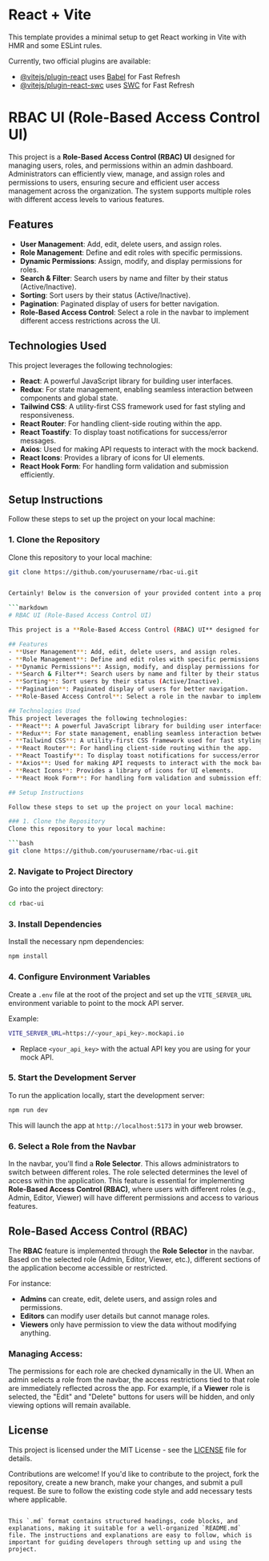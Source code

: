 # React + Vite

This template provides a minimal setup to get React working in Vite with HMR and some ESLint rules.

Currently, two official plugins are available:

- [@vitejs/plugin-react](https://github.com/vitejs/vite-plugin-react/blob/main/packages/plugin-react/README.md) uses [Babel](https://babeljs.io/) for Fast Refresh
- [@vitejs/plugin-react-swc](https://github.com/vitejs/vite-plugin-react-swc) uses [SWC](https://swc.rs/) for Fast Refresh

# RBAC UI (Role-Based Access Control UI)

This project is a **Role-Based Access Control (RBAC) UI** designed for managing users, roles, and permissions within an admin dashboard. Administrators can efficiently view, manage, and assign roles and permissions to users, ensuring secure and efficient user access management across the organization. The system supports multiple roles with different access levels to various features.

## Features
- **User Management**: Add, edit, delete users, and assign roles.
- **Role Management**: Define and edit roles with specific permissions.
- **Dynamic Permissions**: Assign, modify, and display permissions for roles.
- **Search & Filter**: Search users by name and filter by their status (Active/Inactive).
- **Sorting**: Sort users by their status (Active/Inactive).
- **Pagination**: Paginated display of users for better navigation.
- **Role-Based Access Control**: Select a role in the navbar to implement different access restrictions across the UI.

## Technologies Used
This project leverages the following technologies:
- **React**: A powerful JavaScript library for building user interfaces.
- **Redux**: For state management, enabling seamless interaction between components and global state.
- **Tailwind CSS**: A utility-first CSS framework used for fast styling and responsiveness.
- **React Router**: For handling client-side routing within the app.
- **React Toastify**: To display toast notifications for success/error messages.
- **Axios**: Used for making API requests to interact with the mock backend.
- **React Icons**: Provides a library of icons for UI elements.
- **React Hook Form**: For handling form validation and submission efficiently.

## Setup Instructions

Follow these steps to set up the project on your local machine:

### 1. Clone the Repository
Clone this repository to your local machine:

```bash
git clone https://github.com/yourusername/rbac-ui.git


Certainly! Below is the conversion of your provided content into a proper Markdown (`.md`) format:

```markdown
# RBAC UI (Role-Based Access Control UI)

This project is a **Role-Based Access Control (RBAC) UI** designed for managing users, roles, and permissions within an admin dashboard. Administrators can efficiently view, manage, and assign roles and permissions to users, ensuring secure and efficient user access management across the organization. The system supports multiple roles with different access levels to various features.

## Features
- **User Management**: Add, edit, delete users, and assign roles.
- **Role Management**: Define and edit roles with specific permissions.
- **Dynamic Permissions**: Assign, modify, and display permissions for roles.
- **Search & Filter**: Search users by name and filter by their status (Active/Inactive).
- **Sorting**: Sort users by their status (Active/Inactive).
- **Pagination**: Paginated display of users for better navigation.
- **Role-Based Access Control**: Select a role in the navbar to implement different access restrictions across the UI.

## Technologies Used
This project leverages the following technologies:
- **React**: A powerful JavaScript library for building user interfaces.
- **Redux**: For state management, enabling seamless interaction between components and global state.
- **Tailwind CSS**: A utility-first CSS framework used for fast styling and responsiveness.
- **React Router**: For handling client-side routing within the app.
- **React Toastify**: To display toast notifications for success/error messages.
- **Axios**: Used for making API requests to interact with the mock backend.
- **React Icons**: Provides a library of icons for UI elements.
- **React Hook Form**: For handling form validation and submission efficiently.

## Setup Instructions

Follow these steps to set up the project on your local machine:

### 1. Clone the Repository
Clone this repository to your local machine:

```bash
git clone https://github.com/yourusername/rbac-ui.git
```

### 2. Navigate to Project Directory
Go into the project directory:

```bash
cd rbac-ui
```

### 3. Install Dependencies
Install the necessary npm dependencies:

```bash
npm install
```

### 4. Configure Environment Variables
Create a `.env` file at the root of the project and set up the `VITE_SERVER_URL` environment variable to point to the mock API server.

Example:

```bash
VITE_SERVER_URL=https://<your_api_key>.mockapi.io
```

- Replace `<your_api_key>` with the actual API key you are using for your mock API.

### 5. Start the Development Server
To run the application locally, start the development server:

```bash
npm run dev
```

This will launch the app at `http://localhost:5173` in your web browser.

### 6. Select a Role from the Navbar
In the navbar, you'll find a **Role Selector**. This allows administrators to switch between different roles. The role selected determines the level of access within the application. This feature is essential for implementing **Role-Based Access Control (RBAC)**, where users with different roles (e.g., Admin, Editor, Viewer) will have different permissions and access to various features.

## Role-Based Access Control (RBAC)

The **RBAC** feature is implemented through the **Role Selector** in the navbar. Based on the selected role (Admin, Editor, Viewer, etc.), different sections of the application become accessible or restricted.

For instance:
- **Admins** can create, edit, delete users, and assign roles and permissions.
- **Editors** can modify user details but cannot manage roles.
- **Viewers** only have permission to view the data without modifying anything.

### Managing Access:
The permissions for each role are checked dynamically in the UI. When an admin selects a role from the navbar, the access restrictions tied to that role are immediately reflected across the app. For example, if a **Viewer** role is selected, the "Edit" and "Delete" buttons for users will be hidden, and only viewing options will remain available.

## License

This project is licensed under the MIT License - see the [LICENSE](LICENSE) file for details.



Contributions are welcome! If you'd like to contribute to the project, fork the repository, create a new branch, make your changes, and submit a pull request. Be sure to follow the existing code style and add necessary tests where applicable.
```

This `.md` format contains structured headings, code blocks, and explanations, making it suitable for a well-organized `README.md` file. The instructions and explanations are easy to follow, which is important for guiding developers through setting up and using the project.